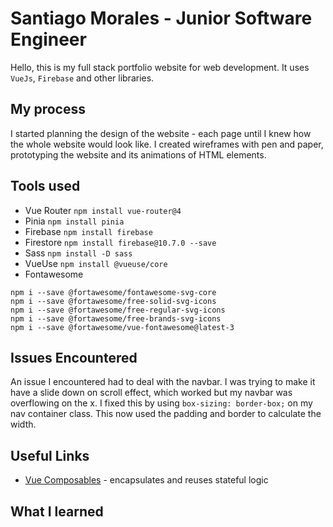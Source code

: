 # Santiago Morales - Junior Software Engineer

Hello, this is my full stack portfolio website for web development. It uses `VueJs`, `Firebase` and other libraries.

## My process

I started planning the design of the website - each page until I knew how the whole website would look like. I created wireframes with pen and paper, prototyping the website and its animations of HTML elements.

## Tools used

- Vue Router `npm install vue-router@4`
- Pinia `npm install pinia`
- Firebase `npm install firebase`
- Firestore `npm install firebase@10.7.0 --save`
- Sass `npm install -D sass`
- VueUse `npm install @vueuse/core`
- Fontawesome 

```shell 
npm i --save @fortawesome/fontawesome-svg-core
npm i --save @fortawesome/free-solid-svg-icons
npm i --save @fortawesome/free-regular-svg-icons
npm i --save @fortawesome/free-brands-svg-icons
npm i --save @fortawesome/vue-fontawesome@latest-3
```

## Issues Encountered
 An issue I encountered had to deal with the navbar. I was trying to make it have a slide down on scroll effect, which worked but my navbar was overflowing on the x. I fixed this by using `box-sizing: border-box;` on my nav container class. This now used the padding and border to calculate the width.
## Useful Links
- [Vue Composables](https://vuejs.orrg/guide/reusability/composables) - encapsulates and reuses stateful logic
## What I learned
